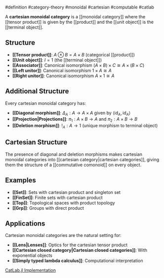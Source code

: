 #definition #category-theory #monoidal #cartesian #computable #catlab

A **cartesian monoidal category** is a [[monoidal category]] where the [[tensor product]] is given by the [[product]] and the [[unit object]] is the [[terminal object]].

## Structure

- **[[Tensor product]]**: $A \otimes B = A \times B$ (categorical [[product]])
- **[[Unit object]]**: $I = 1$ (the [[terminal object]])
- **[[Associator]]**: Canonical isomorphism $(A \times B) \times C \cong A \times (B \times C)$
- **[[Left unitor]]**: Canonical isomorphism $1 \times A \cong A$
- **[[Right unitor]]**: Canonical isomorphism $A \times 1 \cong A$

## Additional Structure

Every cartesian monoidal category has:

- **[[Diagonal morphism]]**: $\Delta_A: A \to A \times A$ given by $\langle \text{id}_A, \text{id}_A \rangle$
- **[[Projection|Projections]]**: $\pi_1: A \times B \to A$ and $\pi_2: A \times B \to B$
- **[[Deletion morphism]]**: $!_A: A \to 1$ (unique morphism to terminal object)

## Cartesian Structure

The presence of diagonal and deletion morphisms makes cartesian monoidal categories into [[cartesian category|cartesian categories]], giving them the structure of a [[commutative comonoid]] on every object.

<!-- \begin{tikzcd} A \arrow[r, "\Delta_A"] \arrow[dr, "!_A"'] & A \times A \arrow[d, "\pi_1", shift left] \arrow[d, "\pi_2"', shift right] \\ & A & 1 \end{tikzcd} -->

## Examples

- **[[Set]]**: Sets with cartesian product and singleton set
- **[[FinSet]]**: Finite sets with cartesian product
- **[[Top]]**: Topological spaces with product topology
- **[[Grp]]**: Groups with direct product

## Applications

Cartesian monoidal categories are the natural setting for:

- **[[Lens|Lenses]]**: Optics for the cartesian tensor product
- **[[Cartesian closed category|Cartesian closed categories]]**: With exponential objects
- **[[Simply typed lambda calculus]]**: Computational interpretation

[CatLab.jl Implementation](https://github.com/AlgebraicJulia/Catlab.jl/blob/main/src/theories/)